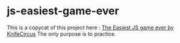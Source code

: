 # js-easiest-game-ever
This is a copycat of this project here : [The Easiest JS game ever by KnifeCircus](https://www.youtube.com/watch?v=bG2BmmYr9NQ&list=WL&index=33&t=31s)
The only purpose is to practice.

